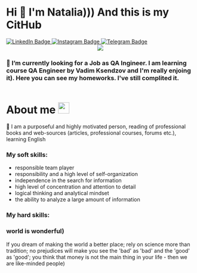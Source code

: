 # Hi 👋 I'm Natalia))) And this is my CitHub 
<div id="badges">
  <a href="https://www.linkedin.com/in/nattawrk/">
    <img src="https://img.shields.io/badge/LinkedIn-blue??style=social&logo=linkedin&logoColor=white" alt="LinkedIn Badge"/>
  </a>
  <a href="your-youtube-URL">
    <img src="https://img.shields.io/badge/instagram-ff69b4??style=social&logo=instagram&logoColor=white" alt="Instagram Badge"/>
  </a>
  <a href="your-twitter-URL">
    <img src="https://img.shields.io/badge/Telegram-9cf??style=social&logo=telegram&logoColor=white" alt="Telegram Badge"/>
  </a>
</div>

<div id="header" align="center">
<img src="https://media.giphy.com/media/H1jSPXCJmo8AZi3gdP/giphy.gif"/>
  </div>

### 🌱 I’m currently looking for a Job as QA Ingineer. I am learning course QA Engineer by Vadim Ksendzov and I'm really enjoing it). Here you can see my homeworks. I've still complited it.

<img src="https://komarev.com/ghpvc/?username=nattawrk&style=for-the-badge&color=blueviolet" alt=""/>
<h1>
  About me 
  <img src="https://media.giphy.com/media/hvRJCLFzcasrR4ia7z/giphy.gif" width="30px"/>
</h1>
 👩 I am a purposeful and highly motivated person, reading of professional books and web-sources (articles, professional courses, forums etc.), learning English
 
 ### My soft skills:
 
- responsible team player
- responsibility and a high level of self-organization
- independence in the search for information
- high level of concentration and attention to detail
- logical thinking and analytical mindset
- the ability to analyze a large amount of information

### My hard skills:




### world is wonderful)
If you dream of making the world a better place; rely on science more than tradition; no prejudices will make you see the 'bad' as 'bad' and the 'good' as 'good'; you think that money is not the main thing in your life - then we are like-minded people)

 
<!--
**nattawrk/nattawrk** is a ✨ _special_ ✨ repository because its `README.md` (this file) appears on your GitHub profile.
​
Here are some ideas to get you started:
​
- 🔭 I’m currently working on ...
- 🌱 I’m currently learning ...
- 👯 I’m looking to collaborate on ...
- 🤔 I’m looking for help with ...
- 💬 Ask me about ...
- 📫 How to reach me: ...
- 😄 Pronouns: ...
- ⚡ Fun fact: ...
style=flat-square
style=for-the-badge
-->
